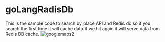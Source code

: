 # goLangRadisDb
This is the sample code to search by place API and Redis do so if you search the first time it will cache data if we hit again it will serve data from Redis DB cache.
![googlemaps2](https://user-images.githubusercontent.com/26837182/127151552-cc485972-e49d-4c1e-bc61-596ec3f9822a.png)
